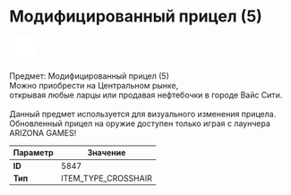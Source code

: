 # Модифицированный прицел (5)

![Item Image](../img/5847.webp?raw=true)

Предмет: Модифицированный прицел (5)<br>Можно приобрести на Центральном рынке,<br>открывая любые ларцы или продавая нефтебочки в городе Вайс Сити.<br><br>Данный предмет используется для визуального изменения прицела.<br>Обновленный прицел на оружие доступен только играя с лаунчера ARIZONA GAMES!


| Параметр | Значение |
|----------|----------|
| **ID** | 5847 |
| **Тип** | ITEM_TYPE_CROSSHAIR |

